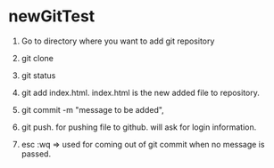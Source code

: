 # newGitTest

1. Go to directory where you want to add git repository
2. git clone <link>
3. git status
4. git add index.html. index.html is the new added file to repository.
5. git commit -m "message to be added",

6. git push. for pushing file to github. will ask for login information.

7. esc :wq => used for coming out of git commit when no message is passed.
